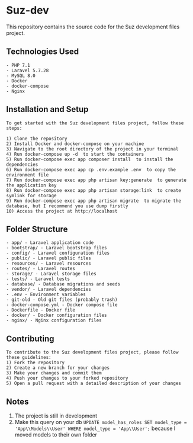 # Suz-dev

This repository contains the source code for the Suz development files project.

## Technologies Used

````
- PHP 7.1
- Laravel 5.7.28
- MySQL 8.0
- Docker
- docker-compose
- Nginx
````

## Installation and Setup

~~~
To get started with the Suz development files project, follow these steps:

1) Clone the repository
2) Install Docker and docker-compose on your machine
3) Navigate to the root directory of the project in your terminal
4) Run docker-compose up -d  to start the containers
5) Run docker-compose exec app composer install  to install the dependencies
6) Run docker-compose exec app cp .env.example .env  to copy the environment file
7) Run docker-compose exec app php artisan key:generate  to generate the application key
8) Run docker-compose exec app php artisan storage:link  to create symlink for storage
9) Run docker-compose exec app php artisan migrate  to migrate the database, but I recommend you use dump firstly
10) Access the project at http://localhost
~~~~

## Folder Structure

````
- app/ - Laravel application code
- bootstrap/ - Laravel bootstrap files
- config/ - Laravel configuration files
- public/ - Laravel public files
- resources/ - Laravel resources
- routes/ - Laravel routes
- storage/ - Laravel storage files
- tests/ - Laravel tests
- database/ - Database migrations and seeds
- vendor/ - Laravel dependencies
- .env - Environment variables
- git-old - Old git files (probably trash)
- docker-compose.yml - Docker compose file
- Dockerfile - Docker file
- docker/ - Docker configuration files
- nginx/ - Nginx configuration files
````

## Contributing

````
To contribute to the Suz development files project, please follow these guidelines:
1) Fork the repository
2) Create a new branch for your changes
3) Make your changes and commit them
4) Push your changes to your forked repository
5) Open a pull request with a detailed description of your changes
````

## Notes
1) The project is still in development
2) Make this query on your db 
       ````UPDATE model_has_roles SET model_type = 'App\\Models\\User' WHERE model_type = 'App\\User';````
       because I moved models to their own folder
